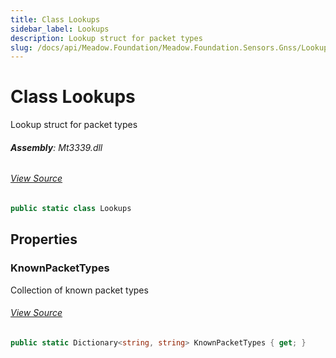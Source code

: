 ```yaml
---
title: Class Lookups
sidebar_label: Lookups
description: Lookup struct for packet types
slug: /docs/api/Meadow.Foundation/Meadow.Foundation.Sensors.Gnss/Lookups
---
```

# Class Lookups
Lookup struct for packet types

###### **Assembly**: Mt3339.dll
###### [View Source](https://github.com/WildernessLabs/Meadow.Foundation.git/blob/develop/Source/Meadow.Foundation.Peripherals/Sensors.Gnss.Mt3339/Driver/Lookups.cs#L8)
```csharp title="Declaration"
public static class Lookups
```
## Properties
### KnownPacketTypes
Collection of known packet types
###### [View Source](https://github.com/WildernessLabs/Meadow.Foundation.git/blob/develop/Source/Meadow.Foundation.Peripherals/Sensors.Gnss.Mt3339/Driver/Lookups.cs#L13)
```csharp title="Declaration"
public static Dictionary<string, string> KnownPacketTypes { get; }
```
